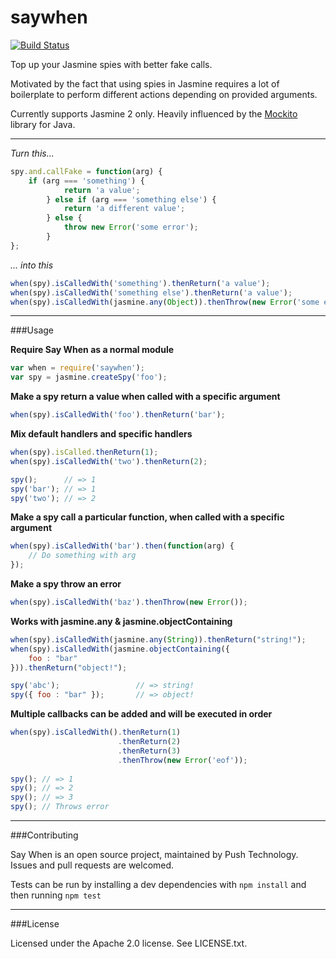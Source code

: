 saywhen
=======
[![Build Status](https://travis-ci.org/pushtechnology/saywhen.svg?branch=master)](https://travis-ci.org/pushtechnology/saywhen)

Top up your Jasmine spies with better fake calls.

Motivated by the fact that using spies in Jasmine requires a lot of boilerplate to perform different actions depending on provided arguments.

Currently supports Jasmine 2 only. Heavily influenced by the [Mockito](https://github.com/mockito/mockito) library for Java.

---

*Turn this...*

```javascript
spy.and.callFake = function(arg) {
    if (arg === 'something') {
		    return 'a value';
		} else if (arg === 'something else') {
		    return 'a different value';
		} else {
		    throw new Error('some error');
		}
};
```

*... into this*

```javascript
when(spy).isCalledWith('something').thenReturn('a value');
when(spy).isCalledWith('something else').thenReturn('a value');
when(spy).isCalledWith(jasmine.any(Object)).thenThrow(new Error('some error'));
```

---

###Usage

**Require Say When as a normal module**

```javascript
var when = require('saywhen');
var spy = jasmine.createSpy('foo');
```

**Make a spy return a value when called with a specific argument**

```javascript
when(spy).isCalledWith('foo').thenReturn('bar');
```

**Mix default handlers and specific handlers**

```javascript
when(spy).isCalled.thenReturn(1);
when(spy).isCalledWith('two').thenReturn(2);

spy();      // => 1
spy('bar'); // => 1
spy('two'); // => 2
```

**Make a spy call a particular function, when called with a specific argument**

```javascript
when(spy).isCalledWith('bar').then(function(arg) {
    // Do something with arg
});
```

**Make a spy throw an error**

```javascript
when(spy).isCalledWith('baz').thenThrow(new Error());
```

**Works with jasmine.any & jasmine.objectContaining**

```javascript
when(spy).isCalledWith(jasmine.any(String)).thenReturn("string!");
when(spy).isCalledWith(jasmine.objectContaining({
    foo : "bar"
})).thenReturn("object!");

spy('abc');                 // => string!
spy({ foo : "bar" });       // => object!
```

**Multiple callbacks can be added and will be executed in order**

```javascript
when(spy).isCalledWith().thenReturn(1)
                        .thenReturn(2)
                        .thenReturn(3)
                        .thenThrow(new Error('eof'));
                        
spy(); // => 1
spy(); // => 2
spy(); // => 3
spy(); // Throws error
```

---

###Contributing

Say When is an open source project, maintained by Push Technology. Issues and pull requests are welcomed.

Tests can be run by installing a dev dependencies with ```npm install``` and then running ```npm test```

---

###License

Licensed under the Apache 2.0 license. See LICENSE.txt.
